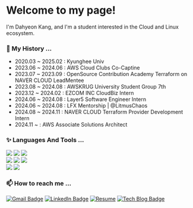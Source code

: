 <h1> Welcome to my page! </h1>

I'm Dahyeon Kang, and I'm a student interested in the Cloud and Linux ecosystem. 


<h3>🔭 My History ...</h3>
<ul>
  <li>2020.03 ~ 2025.02 : Kyunghee Univ</li>
  <li>2023.06 ~ 2024.06 : AWS Cloud Clubs Co-Captine</li>
  <li>2023.07 ~ 2023.09 : OpenSource Contribution Academy Terraform on NAVER CLOUD LeadMentee</li>
  <li>2023.08 ~ 2024.08 : AWSKRUG University Student Group 7th</li>
  <li>2023.12 ~ 2024.02 : EZCOM INC CloudBiz Intern</li>
  <li>2024.06 ~ 2024.08  : Layer5 Software Engineer Intern</li>
  <li>2024.06 ~ 2024.08 : LFX Mentorship | @LitmusChaos</li>
  <li>2024.08 ~ 2024.11 : NAVER CLOUD Terraform Provider Development Intern</li>
  <li>2024.11 ~         : AWS Associate Solutions Architect</li>
</ul>

<h3>✨ Languages And Tools ...</h3>

<div>
  <img src="https://img.shields.io/badge/Amazon AWS-232F3E?style=flat&logo=amazonaws&logoColor=white"/>
  <img src="https://img.shields.io/badge/linux-FCC624?style=flat&logo=linux&logoColor=white"> 
  <img src="https://img.shields.io/badge/Terraform-430098?style=flat&logo=Terraform&logoColor=white"/>
</div>

<div>
  <img src="https://img.shields.io/badge/go-00ADD8?style=flat&logo=go&logoColor=white"> 
  <img src="https://img.shields.io/badge/python-3776AB?style=flat&logo=python&logoColor=white"> 
  <img src="https://img.shields.io/badge/spring-6DB33F?style=flat&logo=spring&logoColor=white"> 
</div>

<div>
  <img src="https://img.shields.io/badge/docker-2496ED?style=flat&logo=docker&logoColor=white"> 
  <img src="https://img.shields.io/badge/kubernetes-326CE5?style=flat&logo=kubernetes&logoColor=white">
</div>



### 📫 How to reach me ...

[![Gmail Badge](https://img.shields.io/badge/Gmail-d14836?style=flat-&logo=Gmail&logoColor=white&link=mailto:sumink0903@gmail.com)](mailto:dusdj0813@gmail.com)
[![LinkedIn Badge](http://img.shields.io/badge/LinkedIn-0A66C2?style=flat&logo=LinkedIn&logoColor=white&link=https://www.linkedin.com/in/dusdjhyeon/)](https://www.linkedin.com/in/dusdjhyeon/)
[![Resume](https://img.shields.io/badge/Resume-%23000000?style=flat&logo=readdotcv&logoColor=white&link=https://my.surfit.io/w/379407367)](https://my.surfit.io/w/379407367)
[![Tech Blog Badge](http://img.shields.io/badge/Blog-white?style=flat&logo=Medium&logoColor=black&link=https://medium.com/@dusdjhyeon)](https://medium.com/@dusdjhyeon)
